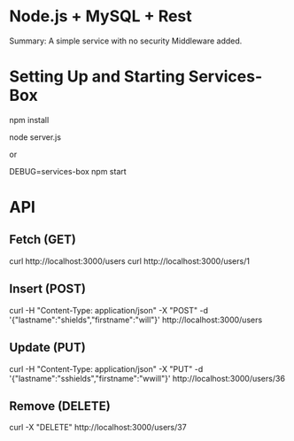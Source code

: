# Node.js + MySQL + Rest #

Summary: A simple service with no security Middleware added.


# Setting Up and Starting Services-Box #

npm install

node server.js

or

DEBUG=services-box npm start


# API #

## Fetch (GET) ## 

curl http://localhost:3000/users
curl http://localhost:3000/users/1

## Insert (POST) ##

curl -H "Content-Type: application/json" -X "POST" -d '{"lastname":"shields","firstname":"will"}' http://localhost:3000/users  

## Update (PUT) ##

curl -H "Content-Type: application/json" -X "PUT" -d '{"lastname":"sshields","firstname":"wwill"}' http://localhost:3000/users/36

## Remove (DELETE) ##

curl -X "DELETE" http://localhost:3000/users/37